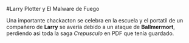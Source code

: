 #Larry Plotter y El Malware de Fuego

Una importante chackacton se celebra en la escuela y el portatil de un compañero de **Larry**
se avería debido a un ataque de **Ballmermort**, perdiendo asi toda la saga *Crepusculo* en
PDF que tenía guardado.
